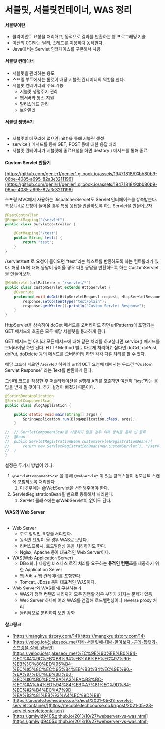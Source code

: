 # 서블릿, 서블릿컨테이너, WAS 정리

#### 서블릿이란

* 클라이언트 요청을 처리하고, 동적으로 결과를 반환하는 웹 프로그래밍 기술
* 이전의 CGI와는 달리, 스레드를 이용하여 동작한다.
* Java에서는 Servlet 인터페이스를 구현해서 사용

#### 서블릿 컨테이너

* 서블릿을 관리하는 용도
* 스프링 부트에서는 톰캣이 내장 서블릿 컨테이너의 역할을 한다.
* 서블릿 컨테이너의 주요 기능
  * 서블릿 생명주기 관리
  * 웹서버와 통신 지원
  * 멀티스레드 관리
  * 보안관리

#### 서블릿 생명주기

<figure><img src="https://github.com/genier1/genier1.gitbook.io/assets/19471818/423d0395-1425-4905-9d55-14583aabcab6" alt=""><figcaption></figcaption></figure>

* 서블릿이 메모리에 없으면 init()을 통해 서블릿 생성
* service() 메서드를 통해 GET, POST 등에 대한 응답 처리
* 서블릿 컨테이너가 서블릿에 종료요청을 하면 destory() 메서드를 통해 종료

#### Custom Servlet 만들기

[https://github.com/genier1/genier1.gitbook.io/assets/19471818/93bb80b9-06be-4085-a695-82a3e3211196](https://github.com/genier1/genier1.gitbook.io/assets/19471818/93bb80b9-06be-4085-a695-82a3e3211196)

스프링 MVC에서 사용하는 DispatcherServlet도 Servlet 인터페이스를 상속받는다. 특정 Url로 요청이 들어올 경우 특정 응답을 반환하도록 하는 Servlet을 만들어보자.

```java
@RestController
@RequestMapping("/servlet")
public class ServletController {

    @GetMapping("/test")
    public String test() {
        return "test";
    }
}
```

/servlet/test 로 요청이 들어오면 “test”라는 텍스트를 반환하도록 하는 컨트롤러가 있다. 해당 Url에 대해 응답이 들어올 경우 다른 응답을 반환하도록 하는 CustomServlet을 만들어보자.

```java
@WebServlet(urlPatterns = "/servlet/*")
public class CustomServlet extends HttpServlet {
    @Override
    protected void doGet(HttpServletRequest request, HttpServletResponse response) throws ServletException, IOException {
        response.setContentType("text/plain");
        response.getWriter().println("Custom Servlet Response");
    }
}
```

HttpServlet을 상속하여 doGet 메서드를 오버라이드 하면 urlPatterns에 포함되는 GET 메서드의 호출은 모두 해당 서블릿을 통과하게 된다.

GET 메서드 뿐 아니라 모든 메서드에 대해 같은 처리를 하고싶다면 service() 메서드를 오버라이딩 하면 된다.  HTTP Method 별로 다르게 처리하고 싶다면 doGet, doPost, doPut, doDelete 등의 메서드를 오버라이딩 하면 각각 다른 처리를 할 수 있다.

해당 코드에 따르면 /servlet/ 하위의 url의 GET 요청에 대해서는 무조건 “Custom Servlet Response” 라는 Text를 반환하게 된다.

그런데 코드를 작성한 후 어플리케이션을 실행해 API를 호출하면 여전히 “test”라는 응답을 받게 될 것이다. 추가 설정이 빠졌기 때문이다.

```java
@SpringBootApplication
@ServletComponentScan
public class BlogApplication {

	public static void main(String[] args) {
		SpringApplication.run(BlogApplication.class, args);
	}

//	// ServletComponentScan을 사용하지 않을 경우 아래 방식을 통해 빈 등록
//	@Bean
//	public ServletRegistrationBean customServletRegistrationBean(){
//		return new ServletRegistrationBean(new CustomServlet(), "/servlet/*");
//	}
}

```

설정은 두가지 방법이 있다.

1. `@ServletComponentScan` 을 통해 `@WebServlet` 이 있는 클래스들이 컴포넌트 스캔에 포함되도록 처리한다.
   1. 이 경우에는 @WebServlet을 선언해주어야 한다.
2. ServletRegistrationBean을 빈으로 등록해서 처리한다.
   1. Servlet 클래스에는 @WebServlet이 없어도 된다.

#### WAS와 Web Server

<figure><img src="https://github.com/genier1/genier1.gitbook.io/assets/19471818/df5a1c92-460b-4b1a-90c7-48b9e20172bc" alt=""><figcaption></figcaption></figure>

* Web Server
  * 주로 정적인 요청을 처리한다.
  * 동적인 요청이 올 경우 WAS로 보낸다.
  * 리버스프록시, 로드밸런싱 등을 처리하기도 한다.
  * Nginx, Apache 등이 대표적인 Web Server이다.
* WAS(Web Application Server)
  * DB조회나 다양한 비즈니스 로직 처리를 요구하는 **동적인 컨텐츠**를 제공하기 위한 Application Server
  * 웹 서버 + 웹 컨테이너를 포함한다.
  * Tomcat, JBoss 등이 대표적인 WAS이다.
* Web Server와 WAS를 왜 구분하는가.
  * WAS가 정적 컨텐츠 처리까지 모두 진행할 경우 부하가 커지는 문제가 있음
  * Web Server 하나에 여러 WAS를 연결해 로드밸런싱이나 reverse proxy 처리
  * 물리적으로 분리하여 보안 강화

#### 참고링크

* [https://mangkyu.tistory.com/14](https://mangkyu.tistory.com/14)
* [https://velog.io/@jakeseo\_me/자바-서블릿에-대해-알아보자.-근데-톰캣과-스프링을-살짝-곁들인](https://velog.io/@jakeseo\_me/%EC%9E%90%EB%B0%94-%EC%84%9C%EB%B8%94%EB%A6%BF%EC%97%90-%EB%8C%80%ED%95%B4-%EC%95%8C%EC%95%84%EB%B3%B4%EC%9E%90.-%EA%B7%BC%EB%8D%B0-%ED%86%B0%EC%BA%A3%EA%B3%BC-%EC%8A%A4%ED%94%84%EB%A7%81%EC%9D%84-%EC%82%B4%EC%A7%9D-%EA%B3%81%EB%93%A4%EC%9D%B8)
* [https://tecoble.techcourse.co.kr/post/2021-05-23-servlet-servletcontainer/](https://tecoble.techcourse.co.kr/post/2021-05-23-servlet-servletcontainer/)
* [https://gmlwjd9405.github.io/2018/10/27/webserver-vs-was.html](https://gmlwjd9405.github.io/2018/10/27/webserver-vs-was.html)
